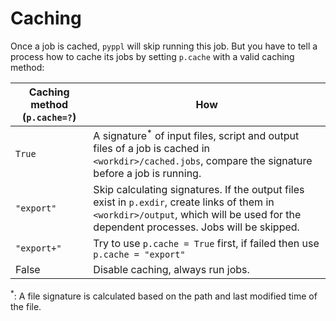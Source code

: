 # Caching
<!-- toc -->

Once a job is cached, `pyppl` will skip running this job. But you have to tell a process how to cache its jobs by setting `p.cache` with a valid caching method:

|Caching method (`p.cache=?`)|How|
|-|-|
|`True`|A signature<sup>*</sup> of input files, script and output files of a job is cached in `<workdir>/cached.jobs`, compare the signature before a job is running.|
|`"export"`|Skip calculating signatures. If the output files exist in `p.exdir`, create links of them in `<workdir>/output`, which will be used for the dependent processes. Jobs will be skipped.|
|`"export+"`|Try to use `p.cache = True` first, if failed then use `p.cache = "export"`|
|False|Disable caching, always run jobs.|

<sup>*</sup>: A file signature is calculated based on the path and last modified time of the file.
